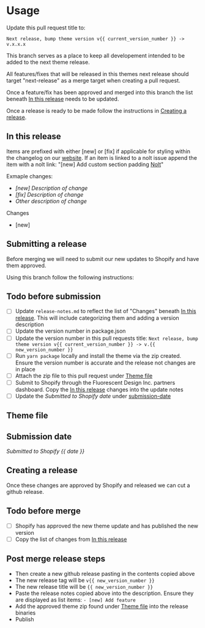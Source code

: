 # Usage

Update this pull request title to:

`Next release, bump theme version v{{ current_version_number }} -> v.x.x.x`

This branch serves as a place to keep all developement intended to be added to the next theme release.

All features/fixes that will be released in this themes next release should target "next-release" as a merge target when creating a pull request.

Once a feature/fix has been approved and merged into this branch the list beneath [In this release](#in-this-release) needs to be updated.


Once a release is ready to be made follow the instructions in [Creating a release](#creating-a-release).

## In this release <a id='in-this-release'></a>

Items are prefixed with either [new] or [fix] if applicable for styling within the changelog on our [website](https://fluorescent.co/help/stiletto/changelog).
If an item is linked to a nolt issue append the item with a nolt link: "[new] Add custom section padding [Nolt](https://lorenza-theme.nolt.io/)"

Exmaple changes:

- _[new] Description of change_
- _[fix] Description of change_
- _Other description of change_

Changes

- [new]

## Submitting a release

Before merging we will need to submit our new updates to Shopify and have them approved.

Using this branch follow the following instructions:

## Todo before submission

- [ ] Update `release-notes.md` to reflect the list of "Changes" beneath [In this release](#in-this-release). This will include categorizing them and adding a version description
- [ ] Update the version number in package.json
- [ ] Update the version number in this pull requests title: `Next release, bump theme version v{{ current_version_number }} -> v.{{ new_version_number }}`
- [ ] Run `yarn package` locally and install the theme via the zip created. Ensure the version number is accurate and the release not changes are in place
- [ ] Attach the zip file to this pull request under [Theme file](#theme-file)
- [ ] Submit to Shopify through the Fluorescent Design Inc. partners dashboard. Copy the [In this release](#in-this-release) changes into the update notes
- [ ] Update the _Submitted to Shopify date_ under [submission-date](#submission-date)

## Theme file<a id='theme-file'></a>

## Submission date<a id='submission-date'></a>

_Submitted to Shopify {{ date }}_

## Creating a release<a id='creating-a-release'></a>

Once these changes are approved by Shopify and released we can cut a github release.

## Todo before merge

- [ ] Shopify has approved the new theme update and has published the new version
- [ ] Copy the list of changes from [In this release](#in-this-release)

## Post merge release steps

- Then create a new github release pasting in the contents copied above
- The new release tag will be  `v{{ new_version_number }}`
- The new release title will be `{{ new_version_number }}`
- Paste the release notes copied above into the description. Ensure they are displayed as list items: `- [new] Add feature`
- Add the approved theme zip found under [Theme file](#theme-file) into the release binaries
- Publish